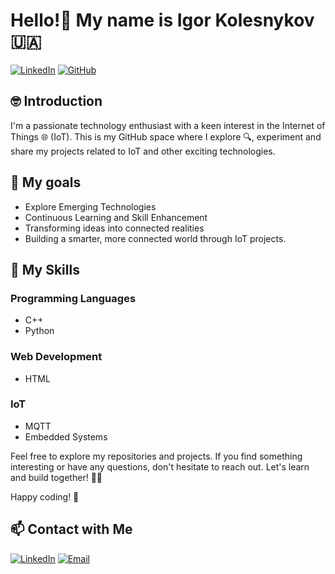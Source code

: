 # Hello!👋 My name is Igor Kolesnykov 🇺🇦
[![LinkedIn](https://img.shields.io/badge/LinkedIn-blue?style=flat&logo=linkedin&labelColor=blue)](https://www.linkedin.com/in/igor-kolesnykov-6a39392a3/)
[![GitHub](https://img.shields.io/badge/GitHub-181717?style=flat&logo=github&labelColor=181717)](https://github.com/Piero9392)

## 🤓 Introduction
I'm a passionate technology enthusiast with a keen interest in the Internet of Things 🌐 (IoT). This is my GitHub space where I explore 🔍, experiment and share my projects related to IoT and other exciting technologies.

## 🎯 My goals
- Explore Emerging Technologies
- Continuous Learning and Skill Enhancement
- Transforming ideas into connected realities
- Building a smarter, more connected world through IoT projects.

## 💼 My Skills
### Programming Languages
- C++
- Python

### Web Development
- HTML

### IoT
- MQTT
- Embedded Systems

Feel free to explore my repositories and projects. If you find something interesting or have any questions, don't hesitate to reach out. Let's learn and build together! 🤖🚀

Happy coding! 🚀

## 📫 Contact with Me
[![LinkedIn](https://img.shields.io/badge/LinkedIn-blue?style=flat&logo=linkedin&labelColor=blue)](https://www.linkedin.com/in/igor-kolesnykov-6a39392a3/)
[![Email](https://img.shields.io/badge/Email-ff69b4?style=flat&logo=gmail&labelColor=ff69b4)](mailto:piero9392@gmail.com)
